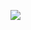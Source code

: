 ![](https://cdn.mathpix.com/snip/images/eTfq0ninHSJSxUEnWNIkg5oEzPDzXGm8Kqjpk1MTh78.original.fullsize.png)